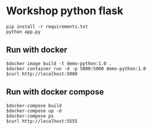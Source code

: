 # Workshop python flask

```
pip install -r requirements.txt
python app.py
```


## Run with docker
```
$docker image build -t demo-python:1.0 .
$docker container run -d -p 5000:5000 demo-python:1.0
$curl http://localhost:5000
```

## Run with docker compose
```
$docker-compose build
$docker-compose up -d
$docker-compose ps
$curl http://localhost:5555
```
